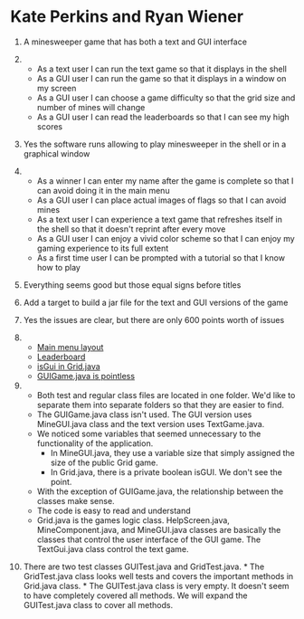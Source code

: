 # Kate Perkins and Ryan Wiener

1. A minesweeper game that has both a text and GUI interface


2. * As a text user I can run the text game so that it displays in the shell
   * As a GUI user I can run the game so that it displays in a window on my screen
   * As a GUI user I can choose a game difficulty so that the grid size and number of mines will change
   * As a GUI user I can read the leaderboards so that I can see my high scores


3. Yes the software runs allowing to play minesweeper in the shell or in a graphical window


4. * As a winner I can enter my name after the game is complete so that I can avoid doing it in the main menu
   * As a GUI user I can place actual images of flags so that I can avoid mines
   * As a text user I can experience a text game that refreshes itself in the shell so that it doesn't reprint after every move
   * As a GUI user I can enjoy a vivid color scheme so that I can enjoy my gaming experience to its full extent
   * As a first time user I can be prompted with a tutorial so that I know how to play


5. Everything seems good but those equal signs before titles


6. Add a target to build a jar file for the text and GUI versions of the game


7. Yes the issues are clear, but there are only 600 points worth of issues


8. * [Main menu layout](https://github.com/UCSB-CS56-Projects/cs56-games-minesweeper/issues/49 "Issue #49")
   * [Leaderboard](https://github.com/UCSB-CS56-Projects/cs56-games-minesweeper/issues/48 "Issue #48")
   * [isGui in Grid.java](https://github.com/UCSB-CS56-Projects/cs56-games-minesweeper/issues/47 "Issue #47")
   * [GUIGame.java is pointless](https://github.com/UCSB-CS56-Projects/cs56-games-minesweeper/issues/51 "Issue #51")


9. * Both test and regular class files are located in one folder. We'd like to separate them into separate folders so that they are easier to find. 
   * The GUIGame.java class isn't used. The GUI version uses MineGUI.java class and the text version uses TextGame.java. 
   * We noticed some variables that seemed unnecessary to the functionality of the application. 
       * In MineGUI.java, they use a variable size that simply assigned the size of the public Grid game. 
       * In Grid.java, there is a private boolean isGUI. We don't see the point.  
   * With the exception of GUIGame.java, the relationship between the classes make sense. 
   * The code is easy to read and understand
   * Grid.java is the games logic class. HelpScreen.java, MineComponent.java, and MineGUI.java classes are basically the classes that control the user interface of the GUI game. The TextGui.java class control the text game.


10. There are two test classes GUITest.java and GridTest.java. 
        * The GridTest.java class looks well tests and covers the important methods in Grid.java class. 
        * The GUITest.java class is very empty. It doesn't seem to have completely covered all methods. We will expand the GUITest.java class to cover all methods.

